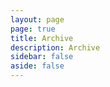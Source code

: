 ```yaml
---
layout: page
page: true
title: Archive
description: Archive
sidebar: false
aside: false
---
```


<Archives/>

